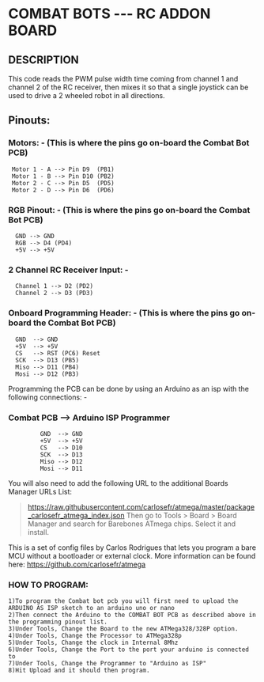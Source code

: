 # COMBAT BOTS --- RC ADDON BOARD

## DESCRIPTION
  This code reads the PWM pulse width time coming from channel 1 and channel 2 of the RC receiver,
  then mixes it so that a single joystick can be used to drive a 2 wheeled robot in all directions.
 
##  Pinouts:
 ### Motors: - (This is where the pins go on-board the Combat Bot PCB)
 ```
  Motor 1 - A --> Pin D9  (PB1)
  Motor 1 - B --> Pin D10 (PB2)
  Motor 2 - C --> Pin D5  (PD5)
  Motor 2 - D --> Pin D6  (PD6)
```
###  RGB Pinout: - (This is where the pins go on-board the Combat Bot PCB)
```
  GND --> GND
  RGB --> D4 (PD4)
  +5V --> +5V
  ```

###  2 Channel RC Receiver Input: -
```
  Channel 1 --> D2 (PD2)
  Channel 2 --> D3 (PD3)
  ```

###  Onboard Programming Header: - (This is where the pins go on-board the Combat Bot PCB)
```
  GND  --> GND
  +5V  --> +5V
  CS   --> RST (PC6) Reset
  SCK  --> D13 (PB5)
  Miso --> D11 (PB4)
  Mosi --> D12 (PB3)
  ```

  Programming the PCB can be done by using an Arduino as an isp with the following connections: -

###  Combat PCB    -->   Arduino ISP Programmer
```
         GND  --> GND
         +5V  --> +5V
         CS   --> D10
         SCK  --> D13
         Miso --> D12
         Mosi --> D11
```

  You will also need to add the following URL to the additional Boards Manager URLs List:
 > https://raw.githubusercontent.com/carlosefr/atmega/master/package_carlosefr_atmega_index.json
  Then go to Tools > Board > Board Manager and search for Barebones ATmega chips. Select it and install.
  
  This is a set of config files by Carlos Rodrigues that lets you program a bare MCU without a bootloader or external clock.
  More information can be found here: https://github.com/carlosefr/atmega
  
 ### HOW TO PROGRAM:
  ```
  1)To program the Combat bot pcb you will first need to upload the ARDUINO AS ISP sketch to an arduino uno or nano
  2)Then connect the Arduino to the COMBAT BOT PCB as described above in the programming pinout list.
  3)Under Tools, Change the Board to the new ATMega328/328P option.
  4)Under Tools, Change the Processor to ATMega328p
  5)Under Tools, Change the clock in Internal 8Mhz
  6)Under Tools, Change the Port to the port your arduino is connected to
  7)Under Tools, Change the Programmer to "Arduino as ISP"
  8)Hit Upload and it should then program.
```
